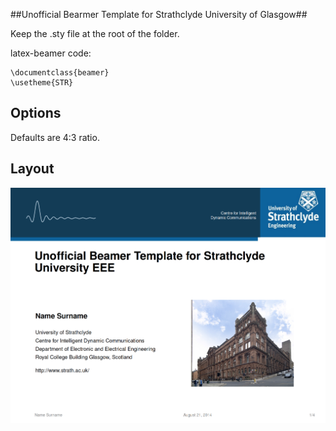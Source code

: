 ##Unofficial Bearmer Template for Strathclyde University of Glasgow##

Keep the .sty file at the root of the folder. 

latex-beamer code:

    \documentclass{beamer}
    \usetheme{STR}

## Options ##

Defaults are 4:3 ratio.

## Layout ##

![alt text]( https://raw.githubusercontent.com/Noktec/Strachlyde-EEE-Beamer-Template/master/template.png "Template")
